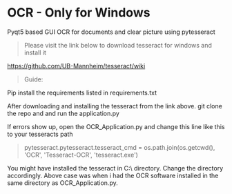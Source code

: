 # OCR - Only for Windows

Pyqt5 based GUI OCR for documents and clear picture using pytesseract

>Please visit the link below to download tesseract for windows and install it

https://github.com/UB-Mannheim/tesseract/wiki

>Guide:

Pip install the requirements listed in requirements.txt

After downloading and installing the tesseract from the link above. git clone the repo and and run the application.py

If errors show up, open the OCR_Application.py and change this line like this to your tesseracts path

>pytesseract.pytesseract.tesseract_cmd = os.path.join(os.getcwd(), 'OCR', 'Tesseract-OCR', 'tesseract.exe')

You might have installed the tesseract in C:\ directory. Change the directory accordingly. Above case was when i had the OCR software installed in the same directory as OCR_Application.py.
